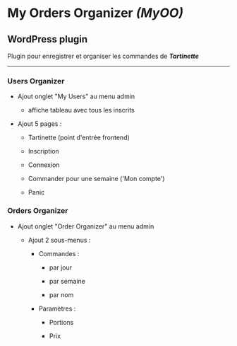 # My Orders Organizer *(MyOO)*

## WordPress plugin



Plugin pour enregistrer et organiser les commandes de __*Tartinette*__

----

### Users Organizer

  * Ajout onglet "My Users" au menu admin

    - affiche tableau avec tous les inscrits


  * Ajout 5 pages :

      - Tartinette (point d'entrée frontend)

      - Inscription

      - Connexion

      - Commander pour une semaine ('Mon compte')

      - Panic

### Orders Organizer


  * Ajout onglet "Order Organizer" au menu admin

      - Ajout 2 sous-menus :

        - Commandes :

          - par jour

          - par semaine

          - par nom

        - Paramètres :

          - Portions

          - Prix
